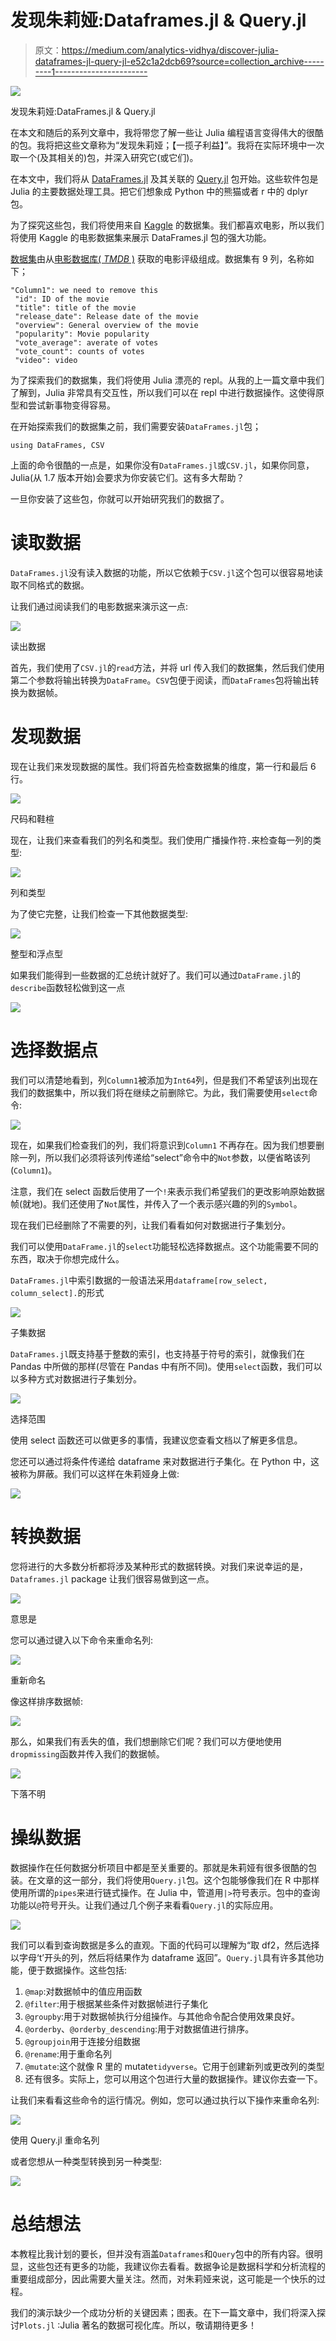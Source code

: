 # 发现朱莉娅:Dataframes.jl & Query.jl

> 原文：<https://medium.com/analytics-vidhya/discover-julia-dataframes-jl-query-jl-e52c1a2dcb69?source=collection_archive---------1----------------------->

![](img/126cc7690a1bd460b6927975052fbfea.png)

发现朱莉娅:DataFrames.jl & Query.jl

在本文和随后的系列文章中，我将带您了解一些让 Julia 编程语言变得伟大的很酷的包。我将把这些文章称为“发现朱莉娅；【一揽子利益】”。我将在实际环境中一次取一个(及其相关的)包，并深入研究它(或它们)。

在本文中，我们将从 [DataFrames.jl](https://dataframes.juliadata.org/stable/) 及其关联的 [Query.jl](https://www.queryverse.org/Query.jl/stable/) 包开始。这些软件包是 Julia 的主要数据处理工具。把它们想象成 Python 中的熊猫或者 r 中的 dplyr 包。

为了探究这些包，我们将使用来自 [Kaggle](https://www.kaggle.com/ayushjain001/movie-dataset-rating) 的数据集。我们都喜欢电影，所以我们将使用 Kaggle 的电影数据集来展示 DataFrames.jl 包的强大功能。

[数据集](https://www.kaggle.com/ayushjain001/movie-dataset-rating)由从[电影数据库( *TMDB* )](https://www.themoviedb.org/) 获取的电影评级组成。数据集有 9 列，名称如下；

```
"Column1": we need to remove this
 "id": ID of the movie
 "title": title of the movie
 "release_date": Release date of the movie
 "overview": General overview of the movie
 "popularity": Movie popularity
 "vote_average": averate of votes
 "vote_count": counts of votes
 "video": video
```

为了探索我们的数据集，我们将使用 Julia 漂亮的 repl。从我的上一篇文章中我们了解到，Julia 非常具有交互性，所以我们可以在 repl 中进行数据操作。这使得原型和尝试新事物变得容易。

在开始探索我们的数据集之前，我们需要安装`DataFrames.jl`包；

```
using DataFrames, CSV
```

上面的命令很酷的一点是，如果你没有`DataFrames.jl`或`CSV.jl`，如果你同意，Julia(从 1.7 版本开始)会要求为你安装它们。这有多大帮助？

一旦你安装了这些包，你就可以开始研究我们的数据了。

# 读取数据

`DataFrames.jl`没有读入数据的功能，所以它依赖于`CSV.jl`这个包可以很容易地读取不同格式的数据。

让我们通过阅读我们的电影数据来演示这一点:

![](img/1a5502b1556334231ddd54a5b9b0fc02.png)

读出数据

首先，我们使用了`CSV.jl`的`read`方法，并将 url 传入我们的数据集，然后我们使用第二个参数将输出转换为`DataFrame`。`CSV`包便于阅读，而`DataFrames`包将输出转换为数据帧。

# 发现数据

现在让我们来发现数据的属性。我们将首先检查数据集的维度，第一行和最后 6 行。

![](img/0b4407bee5624352b0c8e5782f844772.png)

尺码和鞋楦

现在，让我们来查看我们的列名和类型。我们使用广播操作符`.`来检查每一列的类型:

![](img/aa7b00e289806dcad8a100cb3b327d30.png)

列和类型

为了使它完整，让我们检查一下其他数据类型:

![](img/1d54b7034ca43fe00bb63913e6835b05.png)

整型和浮点型

如果我们能得到一些数据的汇总统计就好了。我们可以通过`DataFrame.jl`的`describe`函数轻松做到这一点

![](img/f363e4b2506da9107ea0dd392d5652b8.png)

# 选择数据点

我们可以清楚地看到，列`Column1`被添加为`Int64`列，但是我们不希望该列出现在我们的数据集中，所以我们将在继续之前删除它。为此，我们需要使用`select`命令:

![](img/7ee9d4b68ab72079fc3da50c31586bf5.png)

现在，如果我们检查我们的列，我们将意识到`Column1` 不再存在。因为我们想要删除一列，所以我们必须将该列传递给“select”命令中的`Not`参数，以便省略该列(`Column1`)。

注意，我们在 select 函数后使用了一个`!`来表示我们希望我们的更改影响原始数据帧(就地)。我们还使用了`Not`属性，并传入了一个表示感兴趣的列的`Symbol`。

现在我们已经删除了不需要的列，让我们看看如何对数据进行子集划分。

我们可以使用`DataFrame.jl`的`select`功能轻松选择数据点。这个功能需要不同的东西，取决于你想完成什么。

`DataFrames.jl`中索引数据的一般语法采用`dataframe[row_select, column_select].`的形式

![](img/99c589589d704c3429acd185226b3ae2.png)

子集数据

`DataFrames.jl`既支持基于整数的索引，也支持基于符号的索引，就像我们在 Pandas 中所做的那样(尽管在 Pandas 中有所不同)。使用`select`函数，我们可以以多种方式对数据进行子集划分。

![](img/fe96555383bd5af6ecad21ca8e9ae076.png)

选择范围

使用 select 函数还可以做更多的事情，我建议您查看文档以了解更多信息。

您还可以通过将条件传递给 dataframe 来对数据进行子集化。在 Python 中，这被称为屏蔽。我们可以这样在朱莉娅身上做:

![](img/ccf4c535555b02d82c062ea3e4694469.png)

# 转换数据

您将进行的大多数分析都将涉及某种形式的数据转换。对我们来说幸运的是，`Dataframes.jl` package 让我们很容易做到这一点。

![](img/0aa830d8789f0c209e96ebc23b660a26.png)

意思是

您可以通过键入以下命令来重命名列:

![](img/ec870da929bf8aa79b95d7a2bc7a0519.png)

重新命名

像这样排序数据帧:

![](img/e5237ab690167aceff188b937560b0ef.png)

那么，如果我们有丢失的值，我们想删除它们呢？我们可以方便地使用`dropmissing`函数并传入我们的数据帧。

![](img/f4eb7b92db0f86900aa90e068b6af0ed.png)

下落不明

# 操纵数据

数据操作在任何数据分析项目中都是至关重要的。那就是朱莉娅有很多很酷的包装。在文章的这一部分，我们将使用`Query.jl`包。这个包能够像我们在 R 中那样使用所谓的`pipes`来进行链式操作。在 Julia 中，管道用`|>`符号表示。包中的查询功能以`@`符号开头。让我们通过几个例子来看看`Query.jl`的实际应用。

![](img/b0883f3ead29b62b8f9754f58eac82af.png)

我们可以看到查询数据是多么的直观。下面的代码可以理解为“取 df2，然后选择以字母‘t’开头的列，然后将结果作为 dataframe 返回”。`Query.jl`具有许多其他功能，便于数据操作。这些包括:

1.  `@map`:对数据帧中的值应用函数
2.  `@filter`:用于根据某些条件对数据帧进行子集化
3.  `@groupby`:用于对数据帧执行分组操作。与其他命令配合使用效果良好。
4.  `@orderby`、`@orderby_descending`:用于对数据值进行排序。
5.  `@groupjoin`用于连接分组数据
6.  `@rename`:用于重命名列
7.  `@mutate`:这个就像 R 里的 mutate`tidyverse`。它用于创建新列或更改列的类型
8.  还有很多。实际上，您可以用这个包进行大量的数据操作。建议你去查一下。

让我们来看看这些命令的运行情况。例如，您可以通过执行以下操作来重命名列:

![](img/5630421cc9e4133a9614ea915d11a5e3.png)

使用 Query.jl 重命名列

或者您想从一种类型转换到另一种类型:

![](img/07fb4dc100fba74f98f0b78caca4529b.png)

# 总结想法

本教程比我计划的要长，但并没有涵盖`Dataframes`和`Query`包中的所有内容。很明显，这些包还有更多的功能，我建议你去看看。数据争论是数据科学和分析流程的重要组成部分，因此需要大量关注。然而，对朱莉娅来说，这可能是一个快乐的过程。

我们的演示缺少一个成功分析的关键因素；图表。在下一篇文章中，我们将深入探讨`Plots.jl` :Julia 著名的数据可视化库。所以，敬请期待更多！